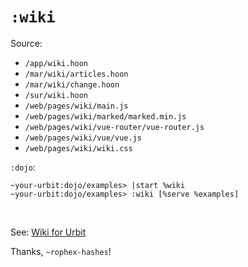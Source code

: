 # `:wiki`

Source:

-   `/app/wiki.hoon`
-   `/mar/wiki/articles.hoon`
-   `/mar/wiki/change.hoon`
-   `/sur/wiki.hoon`
-   `/web/pages/wiki/main.js`
-   `/web/pages/wiki/marked/marked.min.js`
-   `/web/pages/wiki/vue-router/vue-router.js`
-   `/web/pages/wiki/vue/vue.js`
-   `/web/pages/wiki/wiki.css`

`:dojo`:

    ~your-urbit:dojo/examples> |start %wiki
    ~your-urbit:dojo/examples> :wiki [%serve %examples]

<br />

See: [Wiki for Urbit](https://github.com/asssaf/urbit-wiki)

Thanks, `~rophex-hashes`!
